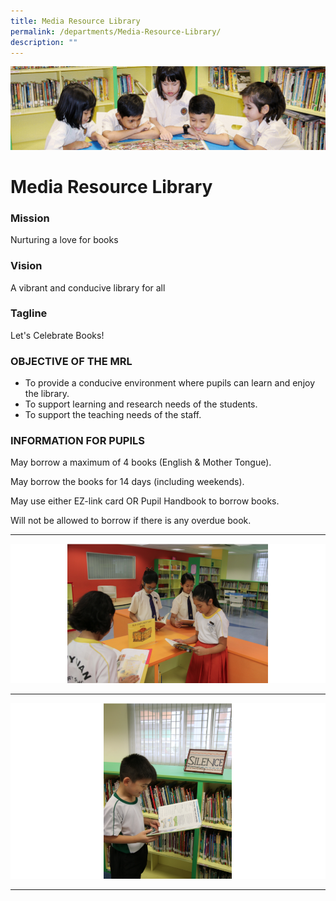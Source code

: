 ```yaml
---
title: Media Resource Library
permalink: /departments/Media-Resource-Library/
description: ""
---
```

![](/images/banner.gif)

Media Resource Library
======================

### Mission

  

Nurturing a love for books

  

### Vision

  

A vibrant and conducive library for all

  

### Tagline

  

Let's Celebrate Books!

  

### OBJECTIVE OF THE MRL

  

*   To provide a conducive environment where pupils can learn and enjoy the library.
*   To support learning and research needs of the students.
*   To support the teaching needs of the staff.

  

### INFORMATION FOR PUPILS

  

May borrow a maximum of 4 books (English & Mother Tongue).

May borrow the books for 14 days (including weekends).

May use either EZ-link card OR Pupil Handbook to borrow books.

Will not be allowed to borrow if there is any overdue book.

-----

![](/images/Media1.png)

-----

![](/images/Media2.png)

----